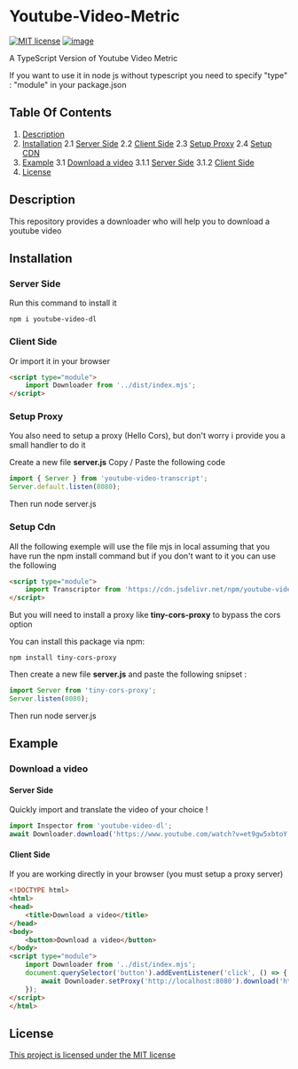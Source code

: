 # Youtube-Video-Metric

[![MIT license](http://img.shields.io/badge/license-MIT-brightgreen.svg?style=flat)](http://opensource.org/licenses/MIT) [![image](https://shields.io/badge/TypeScript-3178C6?logo=TypeScript&logoColor=FFF&style=flat-square)](https://pypi.org/project/youtube-transcript-api/) 

A TypeScript Version of Youtube Video Metric

If you want to use it in node js without typescript you need to specify "type" : "module" in your package.json 

## Table Of Contents

1. [Description](#description)
2. [Installation](#installation)
2.1 [Server Side](#server-side)
2.2 [Client Side](#client-side)
2.3 [Setup Proxy](#setup-proxy)
2.4 [Setup CDN](#setup-cdn)
3. [Example](#example)
3.1 [Download a video](#download-a-video)
3.1.1 [Server Side](#server-side-1)
3.1.2 [Client Side](#client-side-1)
4. [License](#license)

## Description
This repository provides a downloader who will help you to download a youtube video

## Installation

### Server Side
Run this command to install it
```
npm i youtube-video-dl
```

### Client Side
Or import it in your browser

```html
<script type="module">
    import Downloader from '../dist/index.mjs';
</script>
```

### Setup Proxy
You also need to setup a proxy (Hello Cors), but don't worry i provide you a small handler to do it

Create a new file **server.js**
Copy / Paste the following code
```js
import { Server } from 'youtube-video-transcript';
Server.default.listen(8080);
```
Then run node server.js

### Setup Cdn
All the following exemple will use the file mjs in local assuming that you have run the npm install command but if you don't want to it you can use the following

```html
<script type="module">
    import Transcriptor from 'https://cdn.jsdelivr.net/npm/youtube-video-dl/dist/index.mjs';
</script>
```

But you will need to install a proxy like **tiny-cors-proxy** to bypass the cors option

You can install this package via npm:
```shell
npm install tiny-cors-proxy
```

Then create a new file **server.js** and paste the following snipset :

```js
import Server from 'tiny-cors-proxy';
Server.listen(8080);
```

Then run node server.js

## Example

### Download a video 

#### Server Side
Quickly import and translate the video of your choice !
```js
import Inspector from 'youtube-video-dl';
await Downloader.download('https://www.youtube.com/watch?v=et9gw5xbtoY', '144p', 'toto.mp4')
```

#### Client Side

If you are working directly in your browser (you must setup a proxy server)
```html
<!DOCTYPE html>
<html>
<head>
    <title>Download a video</title>
</head>
<body>
    <button>Download a video</button>
</body>
<script type="module">
    import Downloader from '../dist/index.mjs';
    document.querySelector('button').addEventListener('click', () => {
        await Downloader.setProxy('http://localhost:8080').download('https://www.youtube.com/watch?v=et9gw5xbtoY');
    });
</script>
</html>
```

## License
[This project is licensed under the MIT license](license.md) 
